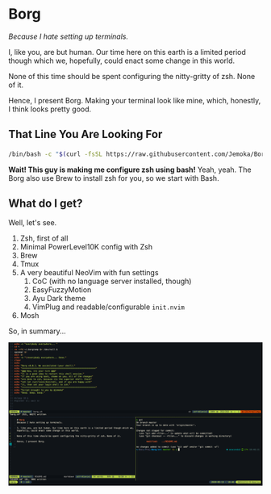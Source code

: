 # Borg
*Because I hate setting up terminals.*

I, like you, are but human. Our time here on this earth is a limited period though which we, hopefully, could enact some change in this world.

None of this time should be spent configuring the nitty-gritty of zsh. None of it.

Hence, I present Borg. Making your terminal look like mine, which, honestly, I think looks pretty good.

## That Line You Are Looking For
```bash
/bin/bash -c "$(curl -fsSL https://raw.githubusercontent.com/Jemoka/Borg/master/borg.sh)"
```
**Wait! This guy is making me configure zsh using bash!** Yeah, yeah. The Borg also use Brew to install zsh for you, so we start with Bash.

## What do I get?
Well, let's see.

1. Zsh, first of all
2. Minimal PowerLevel10K config with Zsh
2. Brew
3. Tmux
3. A very beautiful NeoVim with fun settings
    1. CoC (with no language server installed, though)
    2. EasyFuzzyMotion
    3. Ayu Dark theme
    4. VimPlug and readable/configurable `init.nvim`
4. Mosh

So, in summary...

![](https://raw.githubusercontent.com/Jemoka/Borg/master/demo.png)
